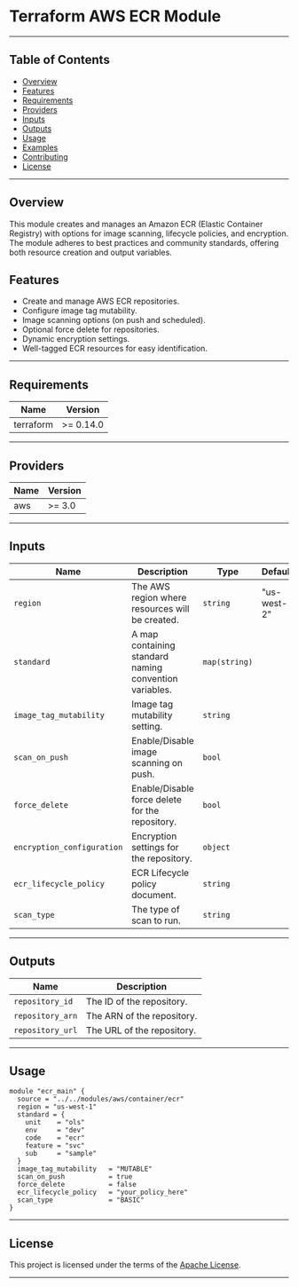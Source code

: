 # Terraform AWS ECR Module

---

## Table of Contents

- [Overview](#overview)
- [Features](#features)
- [Requirements](#requirements)
- [Providers](#providers)
- [Inputs](#inputs)
- [Outputs](#outputs)
- [Usage](#usage)
- [Examples](#examples)
- [Contributing](#contributing)
- [License](#license)

---

## Overview

This module creates and manages an Amazon ECR (Elastic Container Registry) with options for image scanning, lifecycle policies, and encryption. The module adheres to best practices and community standards, offering both resource creation and output variables.

## Features

- Create and manage AWS ECR repositories.
- Configure image tag mutability.
- Image scanning options (on push and scheduled).
- Optional force delete for repositories.
- Dynamic encryption settings.
- Well-tagged ECR resources for easy identification.

---

## Requirements

| Name      | Version    |
|-----------|------------|
| terraform | >= 0.14.0  |

---

## Providers

| Name | Version |
|------|---------|
| aws  | >= 3.0  |

---

## Inputs

| Name                     | Description                                                | Type       | Default  |
|--------------------------|------------------------------------------------------------|------------|----------|
| `region`                 | The AWS region where resources will be created.            | `string`   | "us-west-2" |
| `standard`               | A map containing standard naming convention variables.     | `map(string)` | |
| `image_tag_mutability`   | Image tag mutability setting.                              | `string`   | |
| `scan_on_push`           | Enable/Disable image scanning on push.                     | `bool`     | |
| `force_delete`           | Enable/Disable force delete for the repository.            | `bool`     | |
| `encryption_configuration` | Encryption settings for the repository.                  | `object`   | |
| `ecr_lifecycle_policy`   | ECR Lifecycle policy document.                             | `string`   | |
| `scan_type`              | The type of scan to run.                                   | `string`   | |

---

## Outputs

| Name                   | Description                   |
|------------------------|-------------------------------|
| `repository_id`        | The ID of the repository.     |
| `repository_arn`       | The ARN of the repository.    |
| `repository_url`       | The URL of the repository.    |

---

## Usage

```hcl
module "ecr_main" {
  source = "../../modules/aws/container/ecr"
  region = "us-west-1"
  standard = {
    unit    = "ols"
    env     = "dev"
    code    = "ecr"
    feature = "svc"
    sub     = "sample"
  }
  image_tag_mutability   = "MUTABLE"
  scan_on_push           = true
  force_delete           = false
  ecr_lifecycle_policy   = "your_policy_here"
  scan_type              = "BASIC"
}
```

---

## License

This project is licensed under the terms of the [Apache License](https://github.com/blastcoid/ols_iac/blob/main/LICENSE).

---